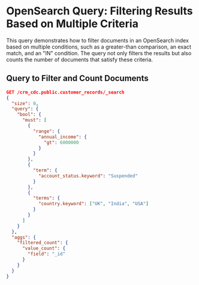 # OpenSearch Query: Filtering Results Based on Multiple Criteria

This query demonstrates how to filter documents in an OpenSearch index based on multiple conditions, such as a greater-than comparison, an exact match, and an "IN" condition. The query not only filters the results but also counts the number of documents that satisfy these criteria.

## Query to Filter and Count Documents

```json
GET /crm_cdc.public.customer_records/_search
{
  "size": 0,
  "query": {
    "bool": {
      "must": [
        {
          "range": {
            "annual_income": {
              "gt": 6000000
            }
          }
        },
        {
          "term": {
            "account_status.keyword": "Suspended"
          }
        },
        {
          "terms": {
            "country.keyword": ["UK", "India", "USA"]
          }
        }
      ]
    }
  },
  "aggs": {
    "filtered_count": {
      "value_count": {
        "field": "_id"
      }
    }
  }
}
```